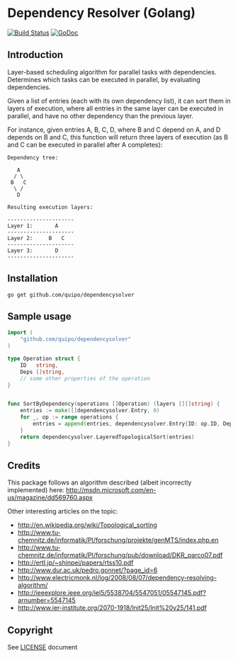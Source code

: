 # Dependency Resolver (Golang)

[![Build Status](https://travis-ci.org/quipo/dependencysolver.png?branch=master)](https://travis-ci.org/quipo/dependencysolver) 
[![GoDoc](https://godoc.org/github.com/quipo/dependencysolver?status.png)](http://godoc.org/github.com/quipo/dependencysolver)

## Introduction

Layer-based scheduling algorithm for parallel tasks with dependencies.
Determines which tasks can be executed in parallel, by evaluating dependencies.

Given a list of entries (each with its own dependency list), it can sort them in layers of execution, 
where all entries in the same layer can be executed in parallel, and have no other dependency than the previous layer.

For instance, given entries A, B, C, D, where B and C depend on A, and D depends on B and C, this function will return three layers of execution (as B and C can be executed in parallel after A completes):

```
Dependency tree:

   A
  / \
 B   C
  \ /
   D

Resulting execution layers:

---------------------
Layer 1:       A
---------------------
Layer 2:     B   C
---------------------
Layer 3:       D
---------------------
```

## Installation

    go get github.com/quipo/dependencysolver

## Sample usage

```go
import (
	"github.com/quipo/dependencysolver"
)

type Operation struct {
	ID   string,
	Deps []string,
	// some other properties of the operation	
}


func SortByDependency(operations []Operation) (layers [][]string) {
	entries := make([]dependencysolver.Entry, 0)
	for _, op := range operations {
		entries = append(entries, dependencysolver.Entry{ID: op.ID, Deps: op.Deps})
	}
	return dependencysolver.LayeredTopologicalSort(entries)
}
```

## Credits

This package follows an algorithm described (albeit incorrectly implemented) here: http://msdn.microsoft.com/en-us/magazine/dd569760.aspx

Other interesting articles on the topic:

* http://en.wikipedia.org/wiki/Topological_sorting
* http://www.tu-chemnitz.de/informatik/PI/forschung/projekte/genMTS/index.php.en
* http://www.tu-chemnitz.de/informatik/PI/forschung/pub/download/DKR_parco07.pdf
* http://ertl.jp/~shinpei/papers/rtss10.pdf
* http://www.dur.ac.uk/pedro.gonnet/?page_id=6
* http://www.electricmonk.nl/log/2008/08/07/dependency-resolving-algorithm/
* http://ieeexplore.ieee.org/iel5/5538704/5547051/05547145.pdf?arnumber=5547145
* http://www.ier-institute.org/2070-1918/lnit25/lnit%20v25/141.pdf


## Copyright

See [LICENSE](LICENSE) document
